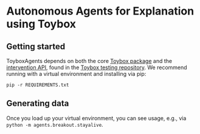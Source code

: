 # Autonomous Agents for Explanation using Toybox

## Getting started

ToyboxAgents depends on both the core [Toybox package](https://github.com/toybox-rs/toybox-rs) and the [intervention API](https://github.com/toybox-rs/Toybox/tree/master/toybox/interventions), found in the [Toybox testing repository](https://github.com/toybox-rs/Toybox). We recommend running with a virtual environment and installing via pip:

`pip -r REQUIREMENTS.txt`

## Generating data

Once you load up your virtual environment, you can see usage, e.g., via `python -m agents.breakout.stayalive`.